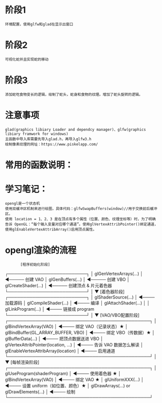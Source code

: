 ﻿# 阶段1
	环境配置，使用glfw和glad在显示出窗口
# 阶段2
	可视化蛇并且实现蛇的移动
# 阶段3
	添加蛇吃食物变长的逻辑，绘制了蛇头，蛇身和食物的纹理。增加了蛇头旋转的逻辑。
# 注意事项
	glad(graphics libiary Loader and dependcy manager)、glfw(graphics libiary framwork for windows)
	主函数中导入库需要先导入glad.h，再导入glfw3.h
	绘制像素纹理的网址：https://www.piskelapp.com/
	
# 常用的函数说明：



# 学习笔记：
	opengl是一个状态机
	使用双缓冲区机制来进行绘图，具体代码：glfwSwapBuffers(window)//用于交换前后缓冲区。
	使用 location = 1、2、3 是在顶点有多个属性（位置、颜色、纹理坐标等）时，为了明确告诉 OpenGL：“每个输入变量对应哪个通道”。使用glVertexAttribPointer()绑定通道，使用glEnableVertexAttribArray()启用顶点属性。


# opengl渲染的流程
	       [程序初始化阶段]
┌──────────────────────────┐
│ glGenVertexArrays(...)   │ ◀───── 创建 VAO
│ glGenBuffers(...)        │ ◀───── 创建 VBO
│ glCreateShader(...)      │ ◀───── 创建顶点 & 片元着色器
└──────────────────────────┘
              │
              ▼
       [着色器阶段]
┌──────────────────────────┐
│ glShaderSource(...)       │ ◀──── 加载源码
│ glCompileShader(...)      │ ◀──── 编译
│ glAttachShader(...)       │
│ glLinkProgram(...)        │ ◀──── 链接成 program
└──────────────────────────┘
              │
              ▼
       [VAO/VBO配置阶段]
┌───────────────────────────────────────────────┐
│ glBindVertexArray(VAO)                        │ ◀──── 绑定 VAO（记录状态）★
│   glBindBuffer(GL_ARRAY_BUFFER, VBO)          │ ◀──── 绑定 VBO（传数据）★
│   glBufferData(...)                           │ ◀──── 把顶点数据送进 VBO
│   glVertexAttribPointer(location, ...)        │ ◀──── 告诉 VAO 数据怎么解读
│   glEnableVertexAttribArray(location)         │ ◀──── 启用通道
└───────────────────────────────────────────────┘
              │
              ▼
       [每帧渲染阶段]
┌───────────────────────────────────────────────┐
│ glUseProgram(shaderProgram)                   │ ◀──── 使用着色器 ★
│ glBindVertexArray(VAO)                        │ ◀──── 绑定 VAO ★
│ glUniformXXX(...)                             │ ◀──── 设置 uniform（如位置、颜色）★
│ glDrawArrays(...) or glDrawElements(...)      │ ◀──── 绘制
└───────────────────────────────────────────────┘


	